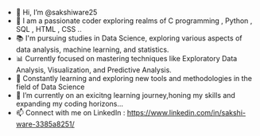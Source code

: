 - 👋 Hi, I’m @sakshiware25
- 👀 I am a passionate coder exploring realms of  C programming , Python , SQL , HTML , CSS ..
- 📚 I'm pursuing studies in Data Science, exploring various aspects of data analysis, machine learning, and statistics. 
- 📊 Currently focused on mastering techniques like Exploratory Data Analysis, Visualization, and Predictive Analysis.
- 🌱 Constantly learning and exploring new tools and methodologies in the field of Data Science
-  🌟 I’m currently on an exicitng learning journey,honing my skills and expanding my coding horizons...
- 📫 Connect with me on  LinkedIn : https://www.linkedin.com/in/sakshi-ware-3385a8251/

<!---
sakshiware25/sakshiware25 is a ✨ special ✨ repository because its `README.md` (this file) appears on your GitHub profile.
You can click the Preview link to take a look at your changes.
--->
